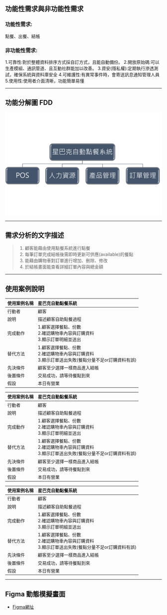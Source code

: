 ## 功能性需求與非功能性需求

### 功能性需求:
  點餐、出餐、結帳
### 非功能性需求:
  1.可靠性:對於整體資料排序方式採自訂方式，且能自動備份。
  2.開放原始碼:可以生產模組、通訊管道、且互動社群能加以改善。
  3.資安(隱私權):定期執行滲透測試，確保系統與資料庫安全
  4.可維護性:有異常事件時，會寄送訊息通知管理人員
  5.使用性:使用者介面清晰，功能簡單易懂

---
## 功能分解圖 FDD  
![FDD](FDD.png) 

---
## 需求分析的文字描述
>1. 顧客能藉由使用點餐系統進行點餐
>2.	每筆訂單完成結帳後需即時更新可供應(available)的餐點
>3.	能藉由購物車對訂單進行增加、刪除、修改
>4.	於結帳畫面能查看詳細訂單內容與總金額

---
## 使用案例說明
|使用案例名稱 |星巴克自動點餐系統|
|:-----------|:---------------|
|行動者|顧客|
|說明|描述顧客自助點餐過程|
|完成動作|1.顧客選擇餐點、份數  <br>  2.確認購物車內容與訂購資料<br> 3.顯示訂單明細並送出 <br/> |
|替代方法|1.顧客選擇餐點、份數<br>2.確認購物車內容與訂購資料<br>3.顯示訂單送出失敗(餐點分量不足or訂購資料有誤)<br/>|
|先決條件|顧客至少選擇一樣商品進入結帳|
|後置條件|交易成功，請等待餐點到來|
|假設|本日有營業|

|使用案例名稱 |星巴克自動點餐系統|
|:-----------|:---------------|
|行動者|顧客|
|說明|描述顧客自助點餐過程|
|完成動作|1.顧客選擇餐點、份數  <br>  2.確認購物車內容與訂購資料<br> 3.顯示訂單明細並送出 <br/> |
|替代方法|1.顧客選擇餐點、份數<br>2.確認購物車內容與訂購資料<br>3.顯示訂單送出失敗(餐點分量不足or訂購資料有誤)<br/>|
|先決條件|顧客至少選擇一樣商品進入結帳|
|後置條件|交易成功，請等待餐點到來|
|假設|本日有營業|

|使用案例名稱 |星巴克自動點餐系統|
|:-----------|:---------------|
|行動者|顧客|
|說明|描述顧客自助點餐過程|
|完成動作|1.顧客選擇餐點、份數  <br>  2.確認購物車內容與訂購資料<br> 3.顯示訂單明細並送出 <br/> |
|替代方法|1.顧客選擇餐點、份數<br>2.確認購物車內容與訂購資料<br>3.顯示訂單送出失敗(餐點分量不足or訂購資料有誤)<br/>|
|先決條件|顧客至少選擇一樣商品進入結帳|
|後置條件|交易成功，請等待餐點到來|
|假設|本日有營業|
---
## Figma 動態模擬畫面
*  [Figma網址](https://www.figma.com/file/UIRADjn9YSrc56GXixEScT/Food-Ordering-App-(Community)?node-id=0%3A1)
